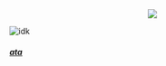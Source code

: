 <div align="center">
  <img src="https://i.postimg.cc/yYNnVqMj/IMG-1936.jpg">
</div>

![idk](https://komarev.com/ghpvc/?username=your-github-COlNRUSH&color=000000)

##### [ata](https://maxx.atabook.org)

